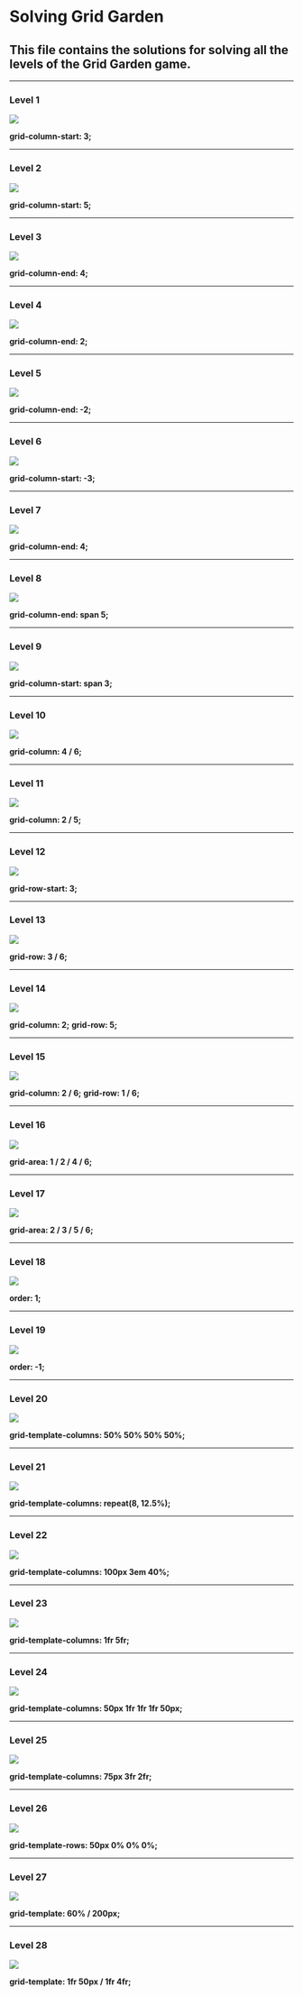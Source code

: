 # Solving Grid Garden

## This file contains the solutions for solving all the levels of the Grid Garden game.

***
### Level 1
![](./Image/1.png)

**grid-column-start: 3;**

***
### Level 2
![](./Image/2.png)

**grid-column-start: 5;**

***
### Level 3
![](./Image/3.png)

**grid-column-end: 4;**

***
### Level 4
![](./Image/4.png)

**grid-column-end: 2;**

***
### Level 5
![](./Image/5.png)

**grid-column-end: -2;**

***
### Level 6
![](./Image/6.png)

**grid-column-start: -3;**

***
### Level 7
![](./Image/7.png)

**grid-column-end: 4;**

***
### Level 8
![](./Image/8.png)

**grid-column-end: span 5;**

***
### Level 9
![](./Image/9.png)

**grid-column-start: span 3;**

***
### Level 10
![](./Image/10.png)

**grid-column: 4 / 6;**

***
### Level 11
![](./Image/11.png)

**grid-column: 2 / 5;**

***
### Level 12
![](./Image/12.png)

**grid-row-start: 3;**

***
### Level 13
![](./Image/13.png)

**grid-row: 3 / 6;**

***
### Level 14
![](./Image/14.png)

**grid-column: 2;**
**grid-row: 5;**

***
### Level 15
![](./Image/15.png)

**grid-column: 2 / 6;**
**grid-row: 1 / 6;**

***
### Level 16
![](./Image/16.png)

**grid-area: 1 / 2 / 4 / 6;**

***
### Level 17
![](./Image/17.png)

**grid-area: 2 / 3 / 5 / 6;**

***
### Level 18
![](./Image/18.png)

**order: 1;**

***
### Level 19
![](./Image/19.png)

**order: -1;**

***
### Level 20
![](./Image/20.png)

**grid-template-columns: 50% 50% 50% 50%;**

***
### Level 21
![](./Image/21.png)

**grid-template-columns: repeat(8, 12.5%);**

***
### Level 22
![](./Image/22.png)

**grid-template-columns: 100px 3em 40%;**

***
### Level 23
![](./Image/23.png)

**grid-template-columns: 1fr 5fr;**

***
### Level 24
![](./Image/24.png)

**grid-template-columns: 50px 1fr 1fr 1fr 50px;**

***
### Level 25
![](./Image/25.png)

**grid-template-columns: 75px 3fr 2fr;**

***
### Level 26
![](./Image/26.png)

**grid-template-rows: 50px 0% 0% 0%;**

***
### Level 27
![](./Image/27.png)

**grid-template: 60% / 200px;**

***
### Level 28
![](./Image/28.png)

**grid-template: 1fr 50px / 1fr 4fr;**

